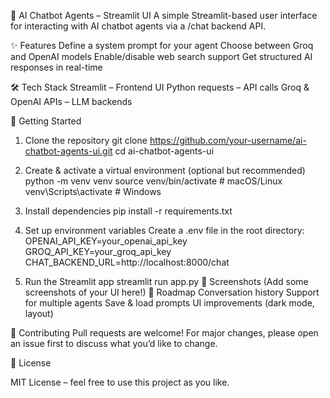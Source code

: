 🤖 AI Chatbot Agents – Streamlit UI
A simple Streamlit-based user interface for interacting with AI chatbot agents via a /chat backend API.

✨ Features
Define a system prompt for your agent
Choose between Groq and OpenAI models
Enable/disable web search support
Get structured AI responses in real-time

🛠️ Tech Stack
Streamlit
 – Frontend UI
Python requests
 – API calls
Groq
 & OpenAI
 APIs – LLM backends

🚀 Getting Started
1. Clone the repository
git clone https://github.com/your-username/ai-chatbot-agents-ui.git
cd ai-chatbot-agents-ui
2. Create & activate a virtual environment (optional but recommended)
python -m venv venv
source venv/bin/activate   # macOS/Linux
venv\Scripts\activate      # Windows

4. Install dependencies
pip install -r requirements.txt

5. Set up environment variables
Create a .env file in the root directory:
OPENAI_API_KEY=your_openai_api_key
GROQ_API_KEY=your_groq_api_key
CHAT_BACKEND_URL=http://localhost:8000/chat

6. Run the Streamlit app
streamlit run app.py
📸 Screenshots
(Add some screenshots of your UI here!)
🔮 Roadmap
 Conversation history
 Support for multiple agents
 Save & load prompts
 UI improvements (dark mode, layout)

🤝 Contributing
Pull requests are welcome! For major changes, please open an issue first to discuss what you’d like to change.

📄 License

MIT License – feel free to use this project as you like.
